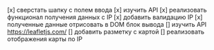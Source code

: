 [x] сверстать шапку с полем ввода
[x] изучить API 
[x] реализовать функционал получения данных с IP
[x] добавить валидацию IP
[x] полученные данные отрисовать в DOM блок вывода
[] изучить API https://leafletjs.com/
[] добавить разметку с картой
[] реализовать отображения карты по IP